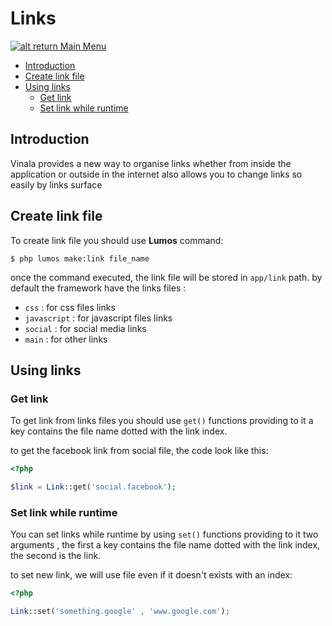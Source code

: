 # Links

[![alt return](https://gitlab.com/lighty/Art/raw/master/Resources/signs.png) Main Menu](https://gitlab.com/lighty/Docs/tree/3.2/#index)

- [Introduction](#introduction)
- [Create link file](#create-link-file)
- [Using links](#using-links)
	- [Get link](#get-link)
	- [Set link while runtime](#set-link-while-runtime)

## Introduction

Vinala provides a new way to organise links whether from inside the application or outside in the internet also allows you to change links so easily by links surface

## Create link file

To create link file you should use **Lumos** command:

	$ php lumos make:link file_name

once the command executed, the link file will be stored in `app/link` path.
by default the framework have the links files :

* `css` : for css files links
* `javascript` : for javascript files links
* `social` : for social media links
* `main` : for other links

## Using links
### Get link

To get link from links files you should use `get()` functions providing to it a key contains the file name dotted with the link index.

to get the facebook link from social file, the code look like this:

```php
<?php

$link = Link::get('social.facebook');
```

### Set link while runtime

You can set links while runtime by using `set()` functions providing to it two arguments , the first a key contains the file name dotted with the link index, the second is the link.

to set new link, we will use file even if it doesn't exists with an index:

```php
<?php

Link::set('something.google' , 'www.google.com');
```

